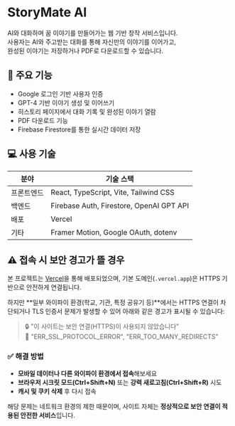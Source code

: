 # StoryMate AI

AI와 대화하며 꿈 이야기를 만들어가는 웹 기반 창작 서비스입니다.  
사용자는 AI와 주고받는 대화를 통해 자신만의 이야기를 이어가고,  
완성된 이야기는 저장하거나 PDF로 다운로드할 수 있습니다.

## 🚀 주요 기능

- Google 로그인 기반 사용자 인증  
- GPT-4 기반 이야기 생성 및 이어쓰기  
- 히스토리 페이지에서 대화 기록 및 완성된 이야기 열람  
- PDF 다운로드 기능  
- Firebase Firestore를 통한 실시간 데이터 저장

## 💻 사용 기술

| 분야         | 기술 스택                        |
|--------------|---------------------------------|
| 프론트엔드   | React, TypeScript, Vite, Tailwind CSS |
| 백엔드       | Firebase Auth, Firestore, OpenAI GPT API |
| 배포         | Vercel                          |
| 기타         | Framer Motion, Google OAuth, dotenv |

## ⚠️ 접속 시 보안 경고가 뜰 경우

본 프로젝트는 [Vercel](https://vercel.com)을 통해 배포되었으며, 기본 도메인(`.vercel.app`)은 HTTPS 기반으로 안전하게 연결됩니다.

하지만 **일부 와이파이 환경(학교, 기관, 특정 공유기 등)**에서는 HTTPS 연결이 차단되거나 TLS 인증서 문제가 발생할 수 있어 아래와 같은 경고가 표시될 수 있습니다:

> 🔒 "이 사이트는 보안 연결(HTTPS)이 사용되지 않았습니다"  
> 🚫 "ERR_SSL_PROTOCOL_ERROR", "ERR_TOO_MANY_REDIRECTS"

### ✅ 해결 방법

- **모바일 데이터나 다른 와이파이 환경에서 접속**해보세요
- **브라우저 시크릿 모드(Ctrl+Shift+N)** 또는 **강력 새로고침(Ctrl+Shift+R)** 시도
- **캐시 및 쿠키 삭제** 후 다시 접속

해당 문제는 네트워크 환경의 제한 때문이며, 사이트 자체는 **정상적으로 보안 연결이 적용된 안전한 서비스**입니다.
